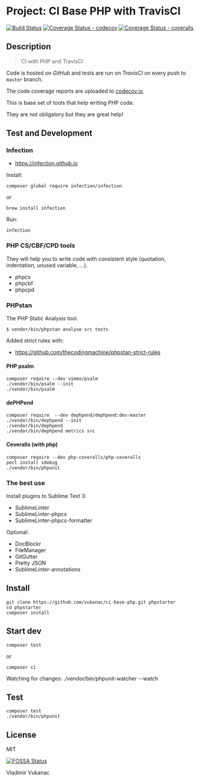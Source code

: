 # Project: CI Base PHP with TravisCI

[![Build Status](https://travis-ci.org/vukanac/ci-base-php.svg?branch=master)](https://travis-ci.org/vukanac/ci-base-php)
[![Coverage Status - codecov](https://codecov.io/gh/vukanac/ci-base-php/branch/master/graph/badge.svg)](https://codecov.io/gh/vukanac/ci-base-php)
[![Coverage Status - coveralls](https://coveralls.io/repos/github/vukanac/ci-base-php/badge.svg?branch=master)](https://coveralls.io/github/vukanac/ci-base-php?branch=master)


## Description

> CI with PHP and TravisCI

Code is hosted on *GitHub* and tests are run on *TravisCI* on every push to `master` branch.

The code coverage reports are uploaded to [codecov.io](https://codecov.io/gh/vukanac/ci-base-php).

This is base set of tools that help writing PHP code.

They are not obligatory but they are great help!


## Test and Development

### Infection

* https://infection.github.io

Install:

    composer global require infection/infection

or

    brew install infection

Run:

    infection


### PHP CS/CBF/CPD tools

They will help you to write code with consistent style (quotation, indentation, unused variable, ...).

* phpcs
* phpcbf
* phpcpd


### PHPstan ##

The PHP Static Analysis tool.

    $ vendor/bin/phpstan analyse src tests

Added strict rules with:

* https://github.com/thecodingmachine/phpstan-strict-rules


#### PHP psalm

    composer require --dev vimeo/psalm
    ./vendor/bin/psalm --init
    ./vendor/bin/psalm


#### dePHPend

    composer require  --dev dephpend/dephpend:dev-master
    ./vendor/bin/dephpend --init
    ./vendor/bin/dephpend
    ./vendor/bin/dephpend metrics src


#### Ceveralls (with php)

    composer require --dev php-coveralls/php-coveralls
    pecl install xdebug
    ./vendor/bin/phpunit


### The best use

Install plugins to Sublime Text 3:

* SublimeLinter
* SublimeLinter-phpcs
* SublimeLinter-phpcs-formatter


Optional:

* DocBlockr
* FileManager
* GitGutter
* Pretty JSON
* SublimeLinter-annotations


## Install


    git clone https://github.com/vukanac/ci-base-php.git phpstarter
    cd phpstarter
    composer install


## Start dev

    composer test

or

    composer ci

Watching for changes:
    ./vendor/bin/phpunit-watcher --watch


## Test

    composer test
    ./vendor/bin/phpunit


## License

MIT

[![FOSSA Status](https://app.fossa.io/api/projects/git%2Bgithub.com%2Fvukanac%2Fci-base-php.svg?type=large)](https://app.fossa.io/projects/git%2Bgithub.com%2Fvukanac%2Fci-base-php?ref=badge_large)

Vladimir Vukanac
